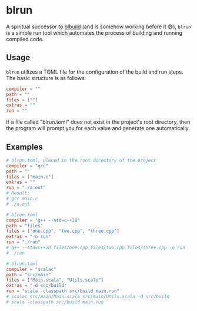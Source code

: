 # blrun

A spiritual successor to [blbuild](https://github.com/BendyLand/blbuild) (and is somehow working before it 😅), `blrun` is a simple run tool which automates the process of building and running compiled code.

## Usage

`blrun` utilizes a TOML file for the configuration of the build and run steps. The basic structure is as follows:

```toml
compiler = ""
path = ""
files = [""]
extras = ""
run = ""
```

If a file called "blrun.toml" does not exist in the project's root directory, then the program will prompt you for each value and generate one automatically.  

## Examples

```toml
# blrun.toml, placed in the root directory of the project
compiler = "gcc"
path = ""
files = ["main.c"]
extras = ""
run = "./a.out"
# Result:
# gcc main.c
# ./a.out
```

```toml
# blrun.toml
compiler = "g++ --std=c++20"
path = "files"
files = ["one.cpp", "two.cpp", "three.cpp"]
extras = "-o run"
run = "./run"
# g++ --std=c++20 files/one.cpp files/two.cpp files/three.cpp -o run
# ./run
```

```toml
# blrun.toml
compiler = "scalac"
path = "src/main"
files = ["Main.scala", "Utils.scala"]
extras = "-d src/build"
run = "scala -classpath src/build main.run"
# scalac src/main/Main.scala src/main/Utils.scala -d src/build
# scala -classpath src/build main.run
```
